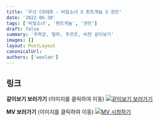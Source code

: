 ```yaml
---
title: '우산 COVER - 비밀소녀 X 뢴트게늄 X 권민'
date: '2022-06-30'
tags: ['비밀소녀', '뢴트게늄', '권민']
draft: false
summary: '우왁굳, 릴파, 주르르, 비챤 같이보기'
images: []
layout: PostLayout
canonicalUrl:
authors: ['woolan']
---
```


## 링크

**같이보기 보러가기** (이미지를 클릭하여 이동)
[![같이보기 보러가기](../static/images/logo.png)](https://cafe.naver.com/steamindiegame/6720472)

**MV 보러가기** (이미지를 클릭하여 이동)
[![MV 시청하기](https://i.ytimg.com/vi/T84CDxlwsXw/maxresdefault.jpg)](https://youtu.be/T84CDxlwsXw)
